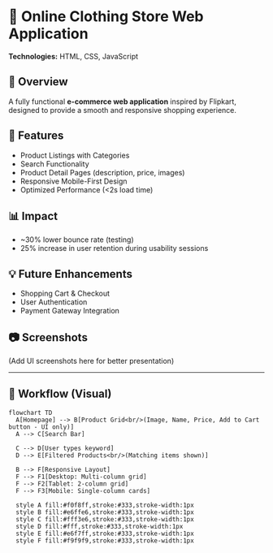 # 🛒 Online Clothing Store Web Application  

**Technologies:** HTML, CSS, JavaScript  

## 📌 Overview  
A fully functional **e-commerce web application** inspired by Flipkart, designed to provide a smooth and responsive shopping experience.  

## 🚀 Features  
- Product Listings with Categories  
- Search Functionality  
- Product Detail Pages (description, price, images)  
- Responsive Mobile-First Design  
- Optimized Performance (<2s load time)  

## 📊 Impact  
- ~30% lower bounce rate (testing)  
- 25% increase in user retention during usability sessions  

## 💡 Future Enhancements  
- Shopping Cart & Checkout  
- User Authentication  
- Payment Gateway Integration  

## 📷 Screenshots  
(Add UI screenshots here for better presentation)

---
## 🛒 Workflow (Visual)

```mermaid
flowchart TD
  A[Homepage] --> B[Product Grid<br/>(Image, Name, Price, Add to Cart button - UI only)]
  A --> C[Search Bar]

  C --> D[User types keyword]
  D --> E[Filtered Products<br/>(Matching items shown)]

  B --> F[Responsive Layout]
  F --> F1[Desktop: Multi-column grid]
  F --> F2[Tablet: 2-column grid]
  F --> F3[Mobile: Single-column cards]

  style A fill:#f0f8ff,stroke:#333,stroke-width:1px
  style B fill:#e6ffe6,stroke:#333,stroke-width:1px
  style C fill:#fff3e6,stroke:#333,stroke-width:1px
  style D fill:#fff,stroke:#333,stroke-width:1px
  style E fill:#e6f7ff,stroke:#333,stroke-width:1px
  style F fill:#f9f9f9,stroke:#333,stroke-width:1px

